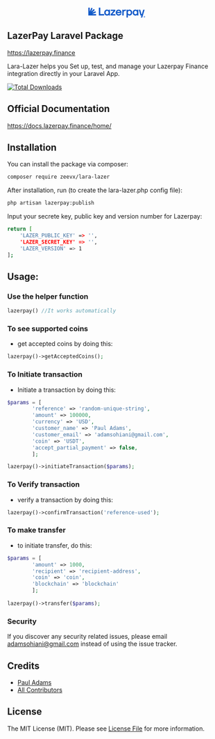 <p align="center">
    <svg width="131" height="23" viewBox="0 0 131 23" fill="none" xmlns="http://www.w3.org/2000/svg" class="w-28 md:w-auto"><path d="M27.608 0H24.2341V17.9687H36.4378V14.7114H27.608V0Z" fill="#125BC9"></path><path d="M46.7426 6.09775C46.5126 5.87337 46.265 5.66774 46.0023 5.48279C45.5975 5.20869 45.163 4.9816 44.707 4.8059C44.1287 4.58589 43.5139 4.47816 42.8954 4.48847C42.0525 4.48186 41.2173 4.65058 40.4428 4.98397C39.6967 5.30888 39.0246 5.78311 38.4678 6.37758C37.8878 7.00484 37.4378 7.74132 37.1439 8.5443C36.5084 10.3626 36.5084 12.3435 37.1439 14.1619C37.438 14.9651 37.888 15.7019 38.4678 16.3297C39.0248 16.9237 39.6968 17.3975 40.4428 17.7222C41.2172 18.0561 42.0524 18.2248 42.8954 18.2177C43.5163 18.2277 44.133 18.115 44.7104 17.8859C45.1713 17.701 45.6079 17.4599 46.01 17.1681C46.2722 16.9713 46.5173 16.7526 46.7426 16.5144V17.9677H49.8683V4.73733H46.7426V6.09775ZM45.8048 14.3322C45.1782 15.0069 44.3893 15.3343 43.393 15.3343C42.3294 15.3343 41.5041 15.0025 40.8686 14.3311C40.2331 13.6597 39.9187 12.6588 39.9187 11.3536C39.9187 10.0485 40.2386 9.04534 40.8686 8.37508C41.4986 7.70483 42.3294 7.37191 43.393 7.37191C44.386 7.37191 45.1782 7.70372 45.8048 8.37508C46.4315 9.04645 46.7426 10.0474 46.7426 11.3536C46.7426 12.6599 46.4271 13.6619 45.8048 14.3322Z" fill="#125BC9"></path><path d="M62.1788 7.46099V4.73682H51.5926V7.62026H58.09L51.3433 15.2442V17.9683H62.4282V15.0849H55.4332L62.1788 7.46099Z" fill="#125BC9"></path><path d="M74.6517 6.47161C74.0349 5.85604 73.3071 5.3636 72.5069 5.0205C71.6757 4.6694 70.7829 4.48853 69.881 4.48853C68.9791 4.48853 68.0863 4.6694 67.2551 5.0205C66.4551 5.36334 65.7276 5.85583 65.1114 6.47161C64.4943 7.09522 64.0067 7.83546 63.6771 8.6494C62.9872 10.3855 62.9872 12.3207 63.6771 14.0568C64.0067 14.8708 64.4943 15.611 65.1114 16.2346C65.7279 16.8505 66.4558 17.343 67.2562 17.6857C68.0843 18.0406 68.9761 18.2216 69.8766 18.2177C70.464 18.222 71.05 18.1616 71.6242 18.0374C72.1236 17.9291 72.6102 17.7685 73.0762 17.5585C73.4841 17.3737 73.8689 17.1413 74.2225 16.8661C74.5281 16.6252 74.8195 16.3667 75.0952 16.0919C75.6822 15.4677 76.1467 14.7383 76.4644 13.9418L76.6079 13.5879H73.3487L73.2726 13.7051C73.0655 14.0203 72.804 14.296 72.5003 14.5191C72.1847 14.7643 71.8315 14.9563 71.4543 15.0876C70.9473 15.2634 70.413 15.3469 69.8766 15.3343C69.453 15.3356 69.0322 15.2649 68.6321 15.1252C67.8275 14.8411 67.1552 14.2703 66.7432 13.5215C66.5635 13.1948 66.4281 12.8455 66.3405 12.4829H76.6013V11.3537C76.608 10.427 76.4325 9.50808 76.0849 8.6494C75.7556 7.83556 75.2685 7.09532 74.6517 6.47161ZM66.4806 9.84503C66.5702 9.54056 66.6997 9.24935 66.8657 8.979C67.0747 8.63974 67.3444 8.34203 67.6612 8.10081C67.9762 7.86161 68.329 7.67693 68.7049 7.55442C69.0835 7.43225 69.4789 7.37066 69.8766 7.37193C70.7708 7.34912 71.6416 7.65968 72.3204 8.24349C72.6039 8.49078 72.8363 8.79139 73.0045 9.12832C73.121 9.36066 73.2153 9.60361 73.2858 9.85388L66.4806 9.84503Z" fill="#125BC9"></path><path d="M83.0738 4.89517C82.673 5.11675 82.2956 5.37837 81.9473 5.67603C81.7687 5.83642 81.6041 6.01181 81.4553 6.20029V4.73701H78.3296V17.9685H81.4553V10.7715C81.4488 10.3042 81.5312 9.83985 81.698 9.40338C81.8466 9.01893 82.0762 8.6711 82.371 8.38361C82.6669 8.10143 83.0147 7.87945 83.3949 7.72994C83.8048 7.57154 84.2409 7.49235 84.6802 7.49657H86.5558V4.48815H84.8049C84.2025 4.47146 83.606 4.6117 83.0738 4.89517Z" fill="#125BC9"></path><path d="M99.4287 6.3758C98.873 5.78277 98.203 5.30902 97.4593 4.9833C96.6843 4.64982 95.8488 4.4811 95.0055 4.4878C94.3824 4.47524 93.7628 4.5834 93.1806 4.80634C92.7292 4.98356 92.2988 5.21059 91.8975 5.48323C91.6359 5.6687 91.3887 5.87391 91.1583 6.09708V4.73665H88.0293V22.7053H91.1539V16.6221C91.3819 16.852 91.6297 17.0615 91.8942 17.2481C92.2949 17.5195 92.7264 17.7423 93.1795 17.9118C93.7627 18.1252 94.3804 18.2283 95.0011 18.2159C95.8444 18.2232 96.6801 18.0544 97.4548 17.7204C98.2003 17.3955 98.8719 16.9217 99.4287 16.3279C100.009 15.7007 100.459 14.9637 100.753 14.1601C101.388 12.3418 101.388 10.3609 100.753 8.54252C100.458 7.73972 100.008 7.00331 99.4287 6.3758ZM97.0279 14.3304C96.3935 15.0051 95.5671 15.3336 94.5046 15.3336C93.5116 15.3336 92.7194 15.0018 92.0928 14.3315C91.4661 13.6613 91.1539 12.6581 91.1539 11.353C91.1539 10.0478 91.4705 9.04467 92.0928 8.37441C92.715 7.70415 93.5083 7.37124 94.5046 7.37124C95.5671 7.37124 96.3935 7.70304 97.0279 8.37551C97.6623 9.04798 97.9778 10.0467 97.9778 11.353C97.9778 12.6592 97.659 13.6602 97.0279 14.3304Z" fill="#125BC9"></path><path d="M112.279 6.09774C112.049 5.87336 111.801 5.66772 111.538 5.48278C111.134 5.20864 110.699 4.98155 110.243 4.80589C109.665 4.58599 109.051 4.47826 108.433 4.48845C107.589 4.48175 106.754 4.65047 105.979 4.98396C105.233 5.30941 104.561 5.78357 104.004 6.37757C103.423 7.0045 102.973 7.74108 102.68 8.54429C102.043 10.3624 102.043 12.3438 102.68 14.1619C102.974 14.9653 103.424 15.7022 104.004 16.3297C104.561 16.9235 105.233 17.3972 105.979 17.7222C106.754 18.0562 107.589 18.2249 108.433 18.2177C109.053 18.2276 109.669 18.1149 110.246 17.8859C110.707 17.7006 111.144 17.4595 111.546 17.1681C111.808 16.9713 112.053 16.7526 112.279 16.5144V17.9677H115.404V4.73731H112.279V6.09774ZM111.341 14.3322C110.714 15.0069 109.925 15.3343 108.929 15.3343C107.865 15.3343 107.04 15.0024 106.405 14.3311C105.769 13.6597 105.456 12.6587 105.456 11.3536C105.456 10.0485 105.775 9.04532 106.406 8.37617C107.037 7.70702 107.865 7.37189 108.929 7.37189C109.922 7.37189 110.714 7.7037 111.341 8.37507C111.968 9.04643 112.279 10.0474 112.279 11.3536C112.279 12.6599 111.963 13.6619 111.341 14.3322Z" fill="#125BC9"></path><path d="M126.521 4.73682L123.536 14.9599H122.558L119.822 4.73682H116.552L120.175 17.9683H122.632L121.14 22.7055H124.417L129.794 4.73682H126.521Z" fill="#125BC9"></path><path d="M129.676 21.0664V21.0465C129.879 20.9857 130.02 20.843 130.02 20.6594C130.023 20.5901 130.009 20.5212 129.981 20.4578C129.953 20.3944 129.911 20.3382 129.858 20.2933C129.737 20.2214 129.595 20.1705 129.28 20.1705C129.066 20.1674 128.851 20.1844 128.64 20.2214V21.8915H129.026V21.2191H129.208C129.422 21.2191 129.524 21.3009 129.554 21.4845C129.577 21.6261 129.622 21.7633 129.686 21.8915H130.102C130.038 21.7602 129.997 21.6188 129.981 21.4734C129.934 21.25 129.843 21.1262 129.676 21.0664ZM129.218 20.9448H129.036V20.4625C129.106 20.4478 129.178 20.4411 129.249 20.4426C129.493 20.4426 129.604 20.5444 129.604 20.697C129.609 20.8729 129.437 20.9448 129.223 20.9448H129.218Z" fill="#125BC9"></path><path d="M129.294 19.3466C128.964 19.3525 128.642 19.4563 128.37 19.6449C128.098 19.8336 127.888 20.0986 127.766 20.4067C127.644 20.7148 127.616 21.0522 127.685 21.3764C127.754 21.7006 127.917 21.9971 128.153 22.2287C128.39 22.4602 128.69 22.6164 129.015 22.6776C129.34 22.7388 129.675 22.7022 129.98 22.5725C130.284 22.4429 130.543 22.2258 130.725 21.9488C130.906 21.6718 131.002 21.3471 131 21.0156C130.998 20.7937 130.951 20.5744 130.864 20.3703C130.777 20.1663 130.651 19.9815 130.492 19.8264C130.334 19.6714 130.147 19.5492 129.941 19.4669C129.735 19.3845 129.516 19.3437 129.294 19.3466ZM129.304 22.3495C128.958 22.3409 128.629 22.1973 128.387 21.9492C128.144 21.7011 128.008 21.3682 128.007 21.021C128.005 20.6738 128.139 20.3398 128.38 20.0899C128.62 19.8401 128.948 19.694 129.294 19.6828C130.036 19.6828 130.573 20.2834 130.573 21.0256C130.573 21.7677 130.036 22.3495 129.304 22.3495Z" fill="#125BC9"></path><path d="M17.7103 11.1181L16.4823 8.14618L8.93347 11.2807L14.8836 5.31583L12.6152 3.04181L6.66508 9.00556L9.79185 1.43917L6.82726 0.208148L3.20842 8.96575V0.0776367H0V14.7448V17.9623H3.20842H17.8405V14.7448H8.97429L17.7103 11.1181Z" fill="#125BC9"></path></svg>
</p>

## LazerPay Laravel Package
https://lazerpay.finance

Lara-Lazer helps you Set up, test, and manage your Lazerpay Finance integration directly in your Laravel App.

[![Total Downloads](https://img.shields.io/packagist/dt/zeevx/lara-lazer.svg?style=flat-square)](https://packagist.org/packages/zeevx/lara-lazer)

## Official Documentation

https://docs.lazerpay.finance/home/

## Installation

You can install the package via composer:

```bash
composer require zeevx/lara-lazer
```

After installation, run (to create the lara-lazer.php config file):
```bash
php artisan lazerpay:publish
```

Input your secrete key, public key and version number for Lazerpay:
```bash
return [
    'LAZER_PUBLIC_KEY' => '',
    'LAZER_SECRET_KEY' => '',
    'LAZER_VERSION' => 1
];
```



## Usage:

### Use the helper function
```php
lazerpay() //It works automatically
```


### To see supported coins
- get accepted coins by doing this:
```php
lazerpay()->getAcceptedCoins();
```


### To Initiate transaction
- Initiate a transaction by doing this:
```php
$params = [
        'reference' => 'random-unique-string',
        'amount' => 100000,
        'currency' => 'USD',
        'customer_name' => 'Paul Adams',
        'customer_email' => 'adamsohiani@gmail.com',
        'coin' => 'USDT',
        'accept_partial_payment' => false,
        ];

lazerpay()->initiateTransaction($params);
```

### To Verify transaction
- verify a transaction by doing this:
```php
lazerpay()->confirmTransaction('reference-used');
```

### To make transfer
- to initiate transfer, do this:
```php
$params = [
        'amount' => 1000,
        'recipient' => 'recipient-address',
        'coin' => 'coin',
        'blockchain' => 'blockchain'
        ];
        
lazerpay()->transfer($params);
```

### Security

If you discover any security related issues, please email adamsohiani@gmail.com instead of using the issue tracker.

## Credits

-   [Paul Adams](https://github.com/zeevx)
-   [All Contributors](../../contributors)

## License

The MIT License (MIT). Please see [License File](LICENSE.md) for more information.
